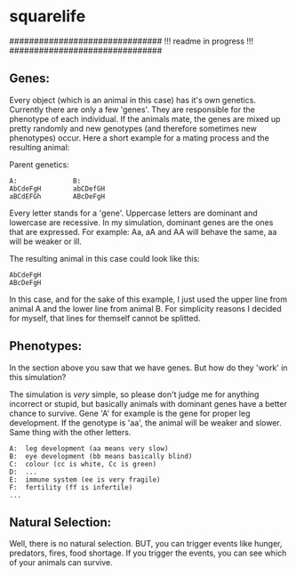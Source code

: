 squarelife
==========


###############################
!!! readme in progress !!!
###############################


Genes:
------

Every object (which is an animal in this case) has it's own genetics. Currently 
there are only a few 'genes'. They are responsible for the phenotype of each
individual. If the animals mate, the genes are mixed up pretty randomly and new
genotypes (and therefore sometimes new phenotypes) occur. Here a short example 
for a mating process and the resulting animal:


Parent genetics:

    A:              B:
    AbCdeFgH        abCDefGH
    aBCdEFGh        ABcDeFgH

Every letter stands for a 'gene'. Uppercase letters are dominant and lowercase
are recessive. In my simulation, dominant genes are the ones that are expressed.
For example: Aa, aA and AA will behave the same, aa will be weaker or ill.

The resulting animal in this case could look like this:

    AbCdeFgH
    ABcDeFgH

In this case, and for the sake of this example, I just used the upper line from
animal A and the lower line from animal B. For simplicity reasons I decided for
myself, that lines for themself cannot be splitted.


Phenotypes:
-----------

In the section above you saw that we have genes. But how do they 'work' in this 
simulation?

The simulation is _very_ simple, so please don't judge me for anything incorrect
or stupid, but basically animals with dominant genes have a better chance to
survive. Gene 'A' for example is the gene for proper leg development. If the
genotype is 'aa', the animal will be weaker and slower. Same thing with the
other letters.

    A:  leg development (aa means very slow)
    B:  eye development (bb means basically blind)
    C:  colour (cc is white, Cc is green)
    D:  ...
    E:  immune system (ee is very fragile)
    F:  fertility (ff is infertile)
    ...



Natural Selection:
------------------


Well, there is no natural selection. BUT, you can trigger events like hunger,
predators, fires, food shortage. If you trigger the events, you can see which
of your animals can survive.
